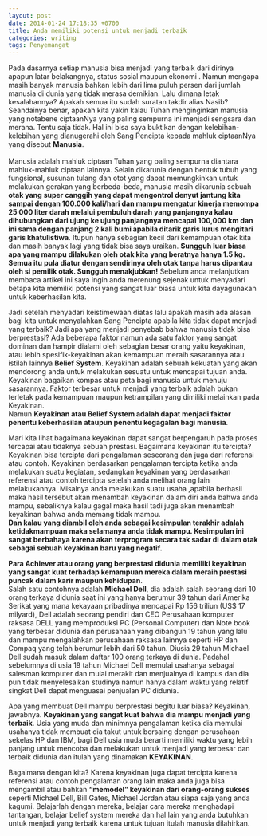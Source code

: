 ```yaml
---
layout: post
date: 2014-01-24 17:18:35 +0700
title: Anda memiliki potensi untuk menjadi terbaik
categories: writing
tags: Penyemangat
---
```

<p>Pada dasarnya setiap manusia bisa menjadi yang terbaik dari dirinya apapun latar belakangnya, status sosial maupun ekonomi . Namun mengapa masih banyak manusia bahkan lebih dari lima puluh persen dari jumlah manusia di dunia yang tidak merasa demikian. Lalu dimana letak kesalahannya? Apakah semua itu sudah suratan takdir alias Nasib? Seandainya benar, apakah kita yakin kalau Tuhan menginginkan manusia yang notabene ciptaanNya yang paling sempurna ini menjadi sengsara dan merana. Tentu saja tidak. Hal ini bisa saya buktikan dengan kelebihan-kelebihan yang dianugerahi oleh Sang Pencipta kepada mahluk ciptaanNya yang disebut <strong>Manusia</strong>.<br>
<span id="more-608"></span><br>
Manusia adalah mahluk ciptaan Tuhan yang paling sempurna diantara mahluk-mahluk ciptaan lainnya. Selain dikarunia dengan bentuk tubuh yang fungsional, susunan tulang dan otot yang dapat memungkinkan untuk melakukan gerakan yang berbeda-beda, manusia masih dikarunia sebuah <strong>otak yang super canggih yang dapat mengontrol denyut jantung kita sampai dengan 100.000 kali/hari dan mampu mengatur kinerja memompa 25 000 liter darah melalui pembuluh darah yang panjangnya kalau dihubungkan dari ujung ke ujung panjangnya mencapai 100,000 km dan ini sama dengan panjang 2 kali bumi apabila ditarik garis lurus mengitari garis khatulistiwa</strong>. Itupun hanya sebagian kecil dari kemampuan otak kita dan masih banyak lagi yang tidak bisa saya uraikan. <strong>Sungguh luar biasa apa yang mampu dilakukan oleh otak kita yang beratnya hanya 1.5 kg. Semua itu pula diatur dengan sendirinya oleh otak tanpa harus dipantau oleh si pemilik otak. Sungguh menakjubkan!</strong> Sebelum anda melanjutkan membaca artikel ini saya ingin anda merenung sejenak untuk menyadari betapa kita memiliki potensi yang sangat luar biasa untuk kita dayagunakan untuk keberhasilan kita.</p>
<p>Jadi setelah menyadari keistimewaan diatas lalu apakah masih ada alasan bagi kita untuk menyalahkan Sang Pencipta apabila kita tidak dapat menjadi yang terbaik? Jadi apa yang menjadi penyebab bahwa manusia tidak bisa berprestasi? Ada beberapa faktor namun ada satu faktor yang sangat dominan dan hampir dialami oleh sebagian besar orang yaitu keyakinan, atau lebih spesifik-keyakinan akan kemampuan meraih sasarannya atau istilah lainnya <strong>Belief System</strong>. Keyakinan adalah sebuah kekuatan yang akan mendorong anda untuk melakukan sesuatu untuk mencapai tujuan anda. Keyakinan bagaikan kompas atau peta bagi manusia untuk menuju sasarannya. Faktor terbesar untuk menjadi yang terbaik adalah bukan terletak pada kemampuan maupun ketrampilan yang dimiliki melainkan pada Keyakinan.<br>
Namun <strong>Keyakinan atau Belief System adalah dapat menjadi faktor penentu keberhasilan ataupun penentu kegagalan bagi manusia</strong>.</p>
<p>Mari kita lihat bagaimana keyakinan dapat sangat berpengaruh pada proses tercapai atau tidaknya sebuah prestasi. Bagaimana keyakinan itu tercipta? Keyakinan bisa tercipta dari pengalaman seseorang dan juga dari referensi atau contoh. Keyakinan berdasarkan pengalaman tercipta ketika anda melakukan suatu kegiatan, sedangkan keyakinan yang berdasarkan referensi atau contoh tercipta setelah anda melihat orang lain melakukannya. Misalnya anda melakukan suatu usaha ,apabila berhasil maka hasil tersebut akan menambah keyakinan dalam diri anda bahwa anda mampu, sebaliknya kalau gagal maka hasil tadi juga akan menambah keyakinan bahwa anda memang tidak mampu.<br>
<strong>Dan kalau yang diambil oleh anda sebagai kesimpulan terakhir adalah ketidakmampuan maka selamanya anda tidak mampu. Kesimpulan ini sangat berbahaya karena akan terprogram secara tak sadar di dalam otak sebagai sebuah keyakinan baru yang negatif.</strong></p>
<p><strong>Para Achiever atau orang yang berprestasi didunia memiliki keyakinan yang sangat kuat terhadap kemampuan mereka dalam meraih prestasi puncak dalam karir maupun kehidupan</strong>.<br>
Salah satu contohnya adalah <strong>Michael Dell</strong>, dia adalah salah seorang dari 10 orang terkaya didunia saat ini yang hanya berumur 39 tahun dari Amerika Serikat yang mana kekayaan pribadinya mencapai Rp 156 triliun (US$ 17 milyard), Dell adalah seorang pendiri dan CEO Perusahaan komputer raksasa DELL yang memproduksi PC (Personal Computer) dan Note book yang terbesar didunia dan perusahaan yang dibangun 19 tahun yang lalu dan mampu mengalahkan perusahaan raksasa lainnya seperti HP dan Compaq yang telah berumur lebih dari 50 tahun. Diusia 29 tahun Michael Dell sudah masuk dalam daftar 100 orang terkaya di dunia. Padahal sebelumnya di usia 19 tahun Michael Dell memulai usahanya sebagai salesman komputer dan mulai merakit dan menjualnya di kampus dan dia pun tidak menyelesaikan studinya namun hanya dalam waktu yang relatif singkat Dell dapat menguasai penjualan PC didunia.</p>
<p>Apa yang membuat Dell mampu berprestasi begitu luar biasa? Keyakinan, jawabnya. <strong>Keyakinan yang sangat kuat bahwa dia mampu menjadi yang terbaik</strong>. Usia yang muda dan minimnya pengalaman ketika dia memulai usahanya tidak membuat dia takut untuk bersaing dengan perusahaan sekelas HP dan IBM, bagi Dell usia muda berarti memiliki waktu yang lebih panjang untuk mencoba dan melakukan untuk menjadi yang terbesar dan terbaik didunia dan itulah yang dinamakan <strong>KEYAKINAN</strong>.</p>
<p>Bagaimana dengan kita? Karena keyakinan juga dapat tercipta karena referensi atau contoh pengalaman orang lain maka anda juga bisa mengambil atau bahkan <strong>“memodel” keyakinan dari orang-orang sukses</strong> seperti Michael Dell, Bill Gates, Michael Jordan atau siapa saja yang anda kagumi. Belajarlah dengan mereka, belajar cara mereka menghadapi tantangan, belajar belief system mereka dan hal lain yang anda butuhkan untuk menjadi yang terbaik karena untuk tujuan itulah manusia dilahirkan.</p>